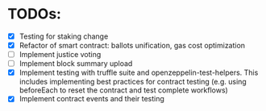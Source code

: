 # TODOs:

- [x] Testing for staking change
- [x] Refactor of smart contract: ballots unification, gas cost optimization
- [ ] Implement justice voting
- [ ] Implement block summary upload
- [x] Implement testing with truffle suite and openzeppelin-test-helpers. This includes implementing best practices for contract testing (e.g. using beforeEach to reset the contract and test complete workflows)
- [x] Implement contract events and their testing

